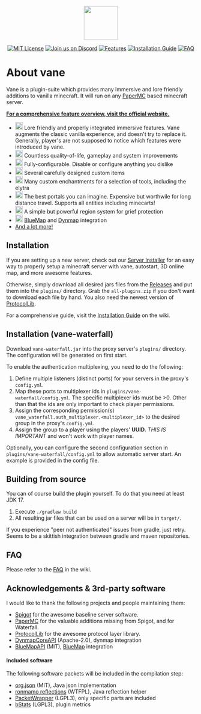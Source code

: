 <p align="center"><img width="auto" height="90" src="./docs/vane.png"></p>

<div align="center">

[![MIT License](https://img.shields.io/badge/license-MIT-informational.svg)](./LICENSE)
[![Join us on Discord](https://img.shields.io/discord/907277628816388106.svg?label=&logo=discord&logoColor=ffffff&color=7389D8&labelColor=6A7EC2)](https://discord.gg/RueJ6A59x2)
[![Features](https://img.shields.io/badge/link-Features-informational.svg)](https://oddlama.github.io/vane/)
[![Installation Guide](https://img.shields.io/badge/wiki-Installation-informational.svg)](https://github.com/oddlama/vane/wiki/Installation-Guide)
[![FAQ](https://img.shields.io/badge/wiki-FAQ-informational.svg)](https://github.com/oddlama/vane/wiki/FAQ)

</div>

# About vane

Vane is a plugin-suite which provides many immersive and lore friendly additions to vanilla minecraft.
It will run on any [PaperMC](https://papermc.io) based minecraft server.

[**For a comprehensive feature overview, visit the official website.**](https://oddlama.github.io/vane/)

- <img width="auto" height="20px" src="https://github.com/oddlama/vane/blob/main/docs/assets/minecraft/textures/item/firework_rocket.png"> Lore friendly and properly integrated immersive features.
  Vane augments the classic vanilla experience, and doesn't try to replace it.
  Generally, player's are not supposed to notice which features were introduced by vane.
- <img width="auto" height="20px" src="https://github.com/oddlama/vane/blob/main/docs/assets/minecraft/textures/item/wheat.png"> Countless quality-of-life, gameplay and system improvements
- <img width="auto" height="20px" src="https://github.com/oddlama/vane/blob/main/docs/assets/minecraft/textures/item/end_crystal.png"> Fully-configurable. Disable or configure anything you dislike
- <img width="auto" height="20px" src="https://github.com/oddlama/vane/blob/main/docs/assets/vane-trifles/items/golden_sickle.png"> Several carefully designed custom items
- <img width="auto" height="20px" src="https://github.com/oddlama/vane/blob/main/docs/assets/vane-enchantments/items/ancient_tome_of_the_gods.png"> Many custom enchantments for a selection of tools, including the elytra
- <img width="auto" height="20px" src="https://github.com/oddlama/vane/blob/main/docs/assets/minecraft/textures/item/ender_pearl.png"> The best portals you can imagine. Expensive but worthwile for long distance travel. Supports all entities including minecarts!
- <img width="auto" height="20px" src="https://github.com/oddlama/vane/blob/main/docs/assets/minecraft/textures/item/writable_book.png"> A simple but powerful region system for grief protection
- <img width="auto" height="20px" src="https://github.com/oddlama/vane/blob/main/docs/assets/minecraft/textures/item/map.png"> [BlueMap](https://bluemap.bluecolored.de/) and [Dynmap](https://www.spigotmc.org/resources/dynmap%C2%AE.274/) integration
- [And a lot more!](https://oddlama.github.io/vane/)

## Installation

If you are setting up a new server, check out our [Server Installer](https://oddlama.github.io/minecraft-server)
for an easy way to properly setup a minecraft server with vane, autostart, 3D online map, and more awesome features.

Otherwise, simply download all desired jars files from the [Releases](https://github.com/oddlama/vane/releases/latest) and put them into the `plugins/` directory.
Grab the `all-plugins.zip` if you don't want to download each file by hand.
You also need the newest version of [ProtocolLib](https://ci.dmulloy2.net/job/ProtocolLib/).

For a comprehensive guide, visit the [Installation Guide](https://github.com/oddlama/vane/wiki/Installation-Guide) on the wiki.

## Installation (vane-waterfall)

Download `vane-waterfall.jar` into the proxy server's `plugins/` directory.
The configuration will be generated on first start.

To enable the authentication multiplexing, you need to do the following:

1. Define multiple listeners (distinct ports) for your servers in the proxy's `config.yml`.
2. Map these ports to multiplexer ids in `plugins/vane-waterfall/config.yml`. The specific multiplexer ids must be >0.
   Other than that the ids are only important to check player permissions.
3. Assign the corresponding permission(s) `vane_waterfall.auth_multiplexer.<multiplexer_id>` to the desired group in the proxy's `config.yml`.
4. Assign the group to a player using the players' **UUID**. *THIS IS IMPORTANT* and won't work with player names.

Optionally, you can configure the second configuration section in `plugins/vane-waterfall/config.yml` to allow automatic server start.
An example is provided in the config file.

## Building from source

You can of course build the plugin yourself. To do that you need at least JDK 17.

1. Execute `./gradlew build`
2. All resulting jar files that can be used on a server will be in `target/`.

If you experience "peer not authenticated" issues from gradle, just retry.
Seems to be a skittish integration between gradle and maven repositories.

## FAQ

Please refer to the [FAQ](https://github.com/oddlama/vane/wiki/FAQ) in the wiki.

## Acknowledgements & 3rd-party software

I would like to thank the following projects and people maintaining them:

- [Spigot](https://www.spigotmc.org/) for the awesome baseline server software.
- [PaperMC](https://papermc.io/) for the valuable additions missing from Spigot, and for Waterfall.
- [ProtocolLib](https://github.com/dmulloy2/ProtocolLib) for the awesome protocol layer library.
- [DynmapCoreAPI](https://github.com/webbukkit/DynmapCoreAPI) (Apache-2.0), dynmap integration
- [BlueMapAPI](https://github.com/BlueMap-Minecraft/BlueMapAPI) (MIT), [BlueMap](https://bluemap.bluecolored.de/) integration

#### Included software

The following software packets will be included in the compilation step:

- [org.json](https://github.com/stleary/JSON-java) (MIT), Java json implementation
- [ronmamo reflections](https://github.com/ronmamo/reflections) (WTFPL), Java reflection helper
- [PacketWrapper](https://github.com/dmulloy2/PacketWrapper) (LGPL3), only specific parts are included
- [bStats](https://bstats.org/) (LGPL3), plugin metrics
